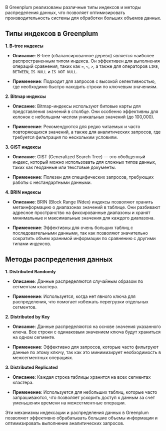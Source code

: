 В Greenplum реализованы различные типы индексов и методы распределения данных, что позволяет оптимизировать производительность системы для обработки больших объемов данных.

## Типы индексов в Greenplum

**1. B-tree индексы**

- **Описание**: B-tree (сбалансированное дерево) является наиболее распространенным типом индекса. Он эффективен для выполнения операций сравнения, таких как `=`, `<`, `>`, а также для операторов `LIKE`, `BETWEEN`, `IS NULL` и `IS NOT NULL`.

- **Применение**: Подходит для запросов с высокой селективностью, где необходимо быстро находить строки по ключевым значениям.

**2. Bitmap индексы**

- **Описание**: Bitmap-индексы используют битовые карты для представления значений в столбце. Они особенно эффективны для колонок с небольшим числом уникальных значений (до 100,000).

- **Применение**: Рекомендуются для редко читаемых и часто повторяющихся значений, а также для аналитических запросов, где требуется фильтрация по нескольким условиям.

**3. GIST индексы**

- **Описание**: GIST (Generalized Search Tree) — это обобщенный индекс, который можно использовать для сложных типов данных, таких как геоданные или текстовые документы.

- **Применение**: Полезен для специфических запросов, требующих работы с нестандартными данными.

**4. BRIN индексы**

- **Описание**: BRIN (Block Range INdex) индексы позволяют хранить метаинформацию о диапазонах значений в таблице. Они разбивают адресное пространство на фиксированные диапазоны и хранят минимальные и максимальные значения для каждого диапазона.

- **Применение**: Эффективны для очень больших таблиц с последовательными данными, так как позволяют значительно сократить объем хранимой информации по сравнению с другими типами индексов.

## Методы распределения данных

**1. Distributed Randomly**

- **Описание**: Данные распределяются случайным образом по сегментам кластера.

- **Применение**: Используется, когда нет явного ключа для распределения, что помогает избежать перегрузки отдельных сегментов.

**2. Distributed by Key**

- **Описание**: Данные распределяются на основе значения указанного ключа. Все строки с одинаковым значением ключа будут храниться на одном сегменте.

- **Применение**: Эффективно для запросов, которые часто фильтруют данные по этому ключу, так как это минимизирует необходимость в межсегментных операциях.

**3. Distributed Replicated**

- **Описание**: Каждая строка таблицы хранится на всех сегментах кластера.

- **Применение**: Используется для небольших таблиц, которые часто запрашиваются, что позволяет ускорить доступ к данным за счет уменьшения времени на межсегментные операции.

Эти механизмы индексации и распределения данных в Greenplum позволяют эффективно обрабатывать большие объемы информации и оптимизировать выполнение аналитических запросов.
